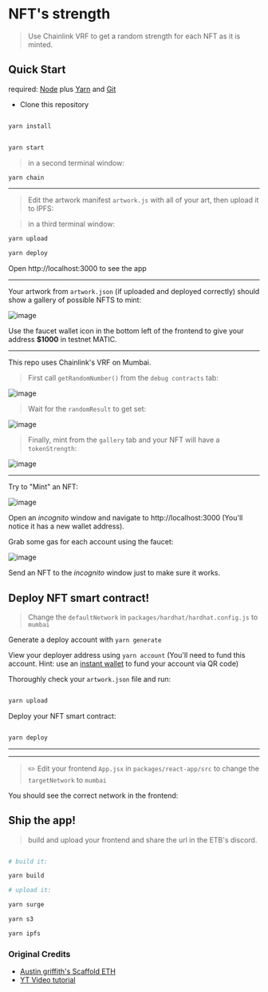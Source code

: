 # NFT's strength

> Use Chainlink VRF to get a random strength for each NFT as it is minted.

## Quick Start

required: [Node](https://nodejs.org/dist/latest-v12.x/) plus [Yarn](https://classic.yarnpkg.com/en/docs/install/) and [Git](https://git-scm.com/downloads)

- Clone this repository

```bash

yarn install

```

```bash

yarn start

```

> in a second terminal window:

```bash
yarn chain

```

---

> Edit the artwork manifest `artwork.js` with all of your art, then upload it to IPFS:

> in a third terminal window:


```bash
yarn upload

yarn deploy

```

Open http://localhost:3000 to see the app

---

Your artwork from `artwork.json` (if uploaded and deployed correctly) should show a gallery of possible NFTS to mint:

![image](https://user-images.githubusercontent.com/2653167/110538535-5fe87980-80e1-11eb-83aa-fe2b53f9c277.png)


Use the faucet wallet icon in the bottom left of the frontend to give your address **$1000** in testnet MATIC.

---



This repo uses Chainlink's VRF on Mumbai.

> First call `getRandomNumber()` from the `debug contracts` tab:

![image](https://user-images.githubusercontent.com/2653167/111365232-d93f1980-8657-11eb-933f-e4e408e2c3ab.png)

> Wait for the `randomResult` to get set:

![image](https://user-images.githubusercontent.com/2653167/111365297-f247ca80-8657-11eb-9aed-d3867e489996.png)


> Finally, mint from the `gallery` tab and your NFT will have a `tokenStrength`:

![image](https://user-images.githubusercontent.com/2653167/111365450-1e634b80-8658-11eb-938c-a2523586dfd4.png)


---


Try to "Mint" an NFT:

![image](https://user-images.githubusercontent.com/2653167/110538992-ec933780-80e1-11eb-9d15-aaa7efea698d.png)


Open an *incognito* window and navigate to http://localhost:3000 (You'll notice it has a new wallet address).

Grab some gas for each account using the faucet:

![image](https://user-images.githubusercontent.com/2653167/109543971-35b10f00-7a84-11eb-832e-36d6b66afbe7.png)

Send an NFT to the *incognito* window just to make sure it works.

## Deploy NFT smart contract!

> Change the `defaultNetwork` in `packages/hardhat/hardhat.config.js` to `mumbai`

Generate a deploy account with `yarn generate`


View your deployer address using `yarn account` (You'll need to fund this account. Hint: use an [instant wallet](https://instantwallet.io) to fund your account via QR code)

Thoroughly check your `artwork.json` file and run:

```bash

yarn upload

```

Deploy your NFT smart contract:

```bash

yarn deploy

```
---
---

> ✏️ Edit your frontend `App.jsx` in `packages/react-app/src` to change the `targetNetwork` to `mumbai`


You should see the correct network in the frontend:

## Ship the app!

> build and upload your frontend and share the url in the ETB's discord.

```bash

# build it:

yarn build

# upload it:

yarn surge

yarn s3

yarn ipfs
```

### Original Credits
- [Austin griffith's Scaffold ETH](https://github.com/scaffold-eth/scaffold-eth/tree/chainlink-vrf-nft)
- [YT Video tutorial](https://youtu.be/63sXEPIEh-k?t=1773)